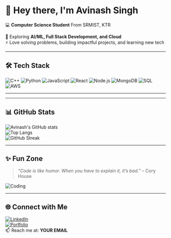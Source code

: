 # 👋 Hey there, I'm Avinash Singh  

💻 **Computer Science Student** From SRMIST, KTR 
 
🌱 Exploring **AI/ML, Full Stack Development, and Cloud**  
⚡ Love solving problems, building impactful projects, and learning new tech  

---

## 🛠️ Tech Stack
![C++](https://img.shields.io/badge/-C++-00599C?logo=c%2b%2b&logoColor=white)
![Python](https://img.shields.io/badge/-Python-3776AB?logo=python&logoColor=white)
![JavaScript](https://img.shields.io/badge/-JavaScript-F7DF1E?logo=javascript&logoColor=black)
![React](https://img.shields.io/badge/-React-61DAFB?logo=react&logoColor=black)
![Node.js](https://img.shields.io/badge/-Node.js-339933?logo=node.js&logoColor=white)
![MongoDB](https://img.shields.io/badge/-MongoDB-47A248?logo=mongodb&logoColor=white)
![SQL](https://img.shields.io/badge/-SQL-4479A1?logo=MySQL&logoColor=white)
![AWS](https://img.shields.io/badge/-AWS-232F3E?logo=amazon-aws&logoColor=white)

---


---

## 📊 GitHub Stats
![Avinash's GitHub stats](https://github-readme-stats.vercel.app/api?username=Avinash_singh11&show_icons=true&theme=tokyonight)  
![Top Langs](https://github-readme-stats.vercel.app/api/top-langs/?username=Avinash_singh11&layout=compact&theme=tokyonight)  
![GitHub Streak](https://streak-stats.demolab.com/?user=Avinash_singh11&theme=tokyonight)  

---

## ✨ Fun Zone
> *“Code is like humor. When you have to explain it, it’s bad.”* – Cory House  

![Coding](https://media.giphy.com/media/LmNwrBhejkK9EFP504/giphy.gif)

---

## 🌐 Connect with Me
[![LinkedIn](https://img.shields.io/badge/LinkedIn-0077B5?logo=linkedin&logoColor=white)](https://www.linkedin.com/in/YOUR-LINK)  
[![Portfolio](https://img.shields.io/badge/Portfolio-%230077B5.svg?logo=firefox&logoColor=white)](YOUR_PORTFOLIO_LINK)  
📫 Reach me at: **YOUR EMAIL**

